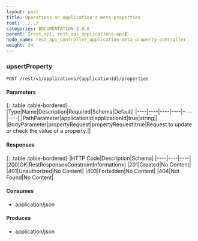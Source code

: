 ```yaml
---
layout: post
title: Operations on Application's meta-properties
root: ../../
categories: DOCUMENTATION-2.0.0
parent: [rest_api, rest_api_applications-api]
node_name: rest_api_controller_application-meta-property-controller
weight: 34
---
```


### upsertProperty
```
POST /rest/v1/applications/{applicationId}/properties
```

#### Parameters

{: .table .table-bordered}
|Type|Name|Description|Required|Schema|Default|
|----|----|----|----|----|----|
|PathParameter|applicationId|applicationId|true|string||
|BodyParameter|propertyRequest|propertyRequest|true|Request to update or check the value of a property.||


#### Responses

{: .table .table-bordered}
|HTTP Code|Description|Schema|
|----|----|----|
|200|OK|RestResponse«ConstraintInformation»|
|201|Created|No Content|
|401|Unauthorized|No Content|
|403|Forbidden|No Content|
|404|Not Found|No Content|


#### Consumes

* application/json

#### Produces

* application/json

